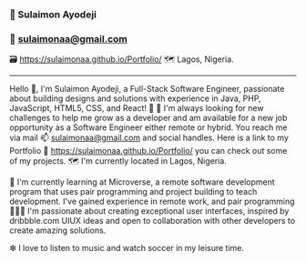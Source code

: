 ### 👋 Sulaimon Ayodeji 

<!--
**sulaimonaa/sulaimonaa** is a ✨ _special_ ✨ repository because its `README.md` (this file) appears on your GitHub profile.

Here are some ideas to get you started:

- 🔭 I’m currently working on ...
- 🌱 I’m currently learning ...
- 👯 I’m looking to collaborate on ...
- 🤔 I’m looking for help with ...
- 💬 Ask me about ...
- 📫 How to reach me: ...
- 😄 Pronouns: ...
- ⚡ Fun fact: ...
-->
### 📧 sulaimonaa@gmail.com
🗃️ https://sulaimonaa.github.io/Portfolio/
🗺️ Lagos, Nigeria.
<hr>

Hello 👋, I'm Sulaimon Ayodeji, a Full-Stack Software Engineer, passionate about building designs and solutions with experience in Java, PHP, JavaScript, HTML5, CSS, and React! 🌱 📖 I'm always looking for new challenges to help me grow as a developer and am available for a new job opportunity as a Software Engineer either remote or hybrid. You reach me via mail 📫 sulaimonaa@gmail.com and social handles. Here is a link to my Portfolio 🔗 https://sulaimonaa.github.io/Portfolio/ you can check out some of my projects. 🗺️ I'm currently located in Lagos, Nigeria.

🦠 I'm currently learning at Microverse, a remote software development program that uses pair programming and project building to teach development. I've gained experience in remote work, and pair programming 🧑‍🤝‍🧑 I'm passionate about creating exceptional user interfaces, inspired by dribbble.com UIUX ideas and open to collaboration with other developers to create amazing solutions.

❇ I love to listen to music and watch soccer in my leisure time.

